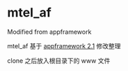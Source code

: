 mtel_af
=======

Modified from appframework

mtel_af 基于 <a href="http://app-framework-software.intel.com/" target="_blank">appframework 2.1</a> 修改整理

clone 之后放入根目录下的 www 文件